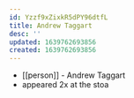 ```yaml
---
id: Yzzf9xZixkR5dPY96dtfL
title: Andrew Taggart
desc: ''
updated: 1639762693856
created: 1639762693856
---
```



- [[person]] - Andrew Taggart
- appeared 2x at the stoa
